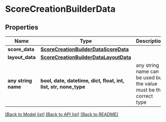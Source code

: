 # ScoreCreationBuilderData


## Properties
Name | Type | Description | Notes
------------ | ------------- | ------------- | -------------
**score_data** | [**ScoreCreationBuilderDataScoreData**](ScoreCreationBuilderDataScoreData.md) |  | 
**layout_data** | [**ScoreCreationBuilderDataLayoutData**](ScoreCreationBuilderDataLayoutData.md) |  | [optional] 
**any string name** | **bool, date, datetime, dict, float, int, list, str, none_type** | any string name can be used but the value must be the correct type | [optional]

[[Back to Model list]](../README.md#documentation-for-models) [[Back to API list]](../README.md#documentation-for-api-endpoints) [[Back to README]](../README.md)


